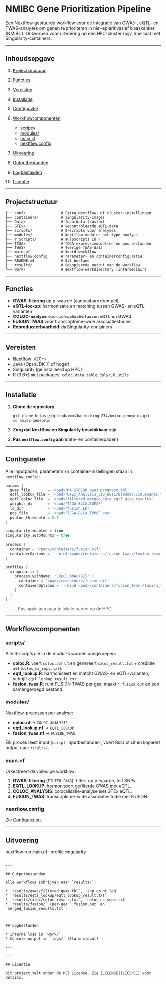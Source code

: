# NMIBC Gene Prioritization Pipeline

Een Nextflow-gestuurde workflow voor de integratie van GWAS-, eQTL- en TWAS-analyses om genen te prioriteren in niet–spierinvasief blaaskanker (NMIBC). Ontworpen voor uitvoering op een HPC-cluster (bijv. Snellius) met Singularity-containers.

---

## Inhoudsopgave

1. [Projectstructuur](#projectstructuur)
2. [Functies](#functies)
3. [Vereisten](#vereisten)
4. [Installatie](#installatie)
5. [Configuratie](#configuratie)
6. [Workflowcomponenten](#workflowcomponenten)

   * [scripts/](#scripts)
   * [modules/](#modules)
   * [main.nf](#mainnf)
   * [nextflow.config](#nextflowconfig)
7. [Uitvoering](#uitvoering)
8. [Outputbestanden](#outputbestanden)
9. [Logbestanden](#logbestanden)
10. [Licentie](#licentie)

---

## Projectstructuur

```
├── conf/                # Extra Nextflow- of cluster-instellingen
├── containers/          # Singularity-images
├── Data/                # Inputdata (custom)
├── GTEx/                # Gecontroleerde eQTL-data
├── scripts/             # R-scripts voor analyses
├── modules/             # Nextflow-modules per type analyse
├── r_Scripts/           # Hulpscripts in R
├── TCGA/                # TCGA-expressiemodellen en pos-bestanden
├── TWAS/                # Overige TWAS-data
├── main.nf              # Hoofd-workflow
├── nextflow.config      # Parameter- en containerconfiguratie
├── README.md            # Dit bestand
├── results/             # Gekopieerde output van de workflow
└── work/                # Nextflow-werkdirectory (intermediair)
```

---

## Functies

* **GWAS-filtering** op p-waarde (aanpasbare drempel)
* **eQTL-lookup**: harmonisatie en matching tussen GWAS- en eQTL-varianten
* **COLOC-analyse** voor colocalisatie tussen eQTL en GWAS
* **FUSION TWAS** voor transcriptome-wide associatiestudies
* **Reproduceerbaarheid** via Singularity-containers

---

## Vereisten

* [Nextflow](https://www.nextflow.io) (v20+)
* Java (OpenJDK 11 of hoger)
* Singularity (geïnstalleerd op HPC)
* R (3.6+) met packages: `coloc`, `data.table`, `dplyr`, `R.utils`

---

## Installatie

1. **Clone de repository**

   ```bash
   git clone https://github.com/bashirking1234/nmibc-geneprio.git
   cd nmibc-geneprio
   ```
2. **Zorg dat Nextflow en Singularity beschikbaar zijn**
3. **Pas `nextflow.config` aan** (data- en containerpaden)

---

## Configuratie

Alle inputpaden, parameters en container-instellingen staan in `nextflow.config`:

```groovy
params {
  gwas_file        = '<pad>/MA_STDERR_gwas_prognose.tbl'
  eqtl_lookup_file = '<pad>/GTEx_Analysis_v10_eQTL/Bladder.v10.eGenes.txt.gz'
  eqtl_coloc_file  = '<pad>/filtered_merged_data_eqtl_gtex_results'
  weights_dir      = '<pad>/TCGA-BLCA.TUMOR'
  ld_dir           = '<pad>/fusion_LD'
  pos_file         = '<pad>/TCGA-BLCA.TUMOR.pos'
  pvalue_threshold = 0.1
}

singularity.enabled = true
singularity.autoMounts = true

process {
  container = '<pad>/containers/fusion.sif'
  containerOptions = '--bind <pad>/containers/fusion_twas:/fusion_twas'
}

profiles {
  singularity {
    process.withName: 'COLOC_ANALYSIS' {
      container = '<pad>/containers/fusion.sif'
      containerOptions = '--bind <pad>/containers/fusion_twas:/fusion_twas'
    }
  }
}
```

> Pas `<pad>` aan naar je lokale paden op de HPC.

---

## Workflowcomponenten

### scripts/

Alle R-scripts die in de modules worden aangeroepen:

* **coloc.R**: voert `coloc.abf` uit en genereert `coloc_result.txt` + credible set (`coloc_cs_snps.txt`).
* **eqtl\_lookup.R**: harmoniseert en matcht GWAS- en eQTL-varianten, schrijft `eqtl_lookup_result.txt`.
* **fusion\_twas.R**: runt FUSION TWAS per gen, maakt `*.fusion.out` en een samengevoegd bestand.

### modules/

Nextflow-processen per analyse:

* **coloc.nf** → `COLOC_ANALYSIS`
* **eqtl\_lookup.nf** → `EQTL_LOOKUP`
* **fusion\_twas.nf** → `FUSION_TWAS`

Elk proces leest input (`script`, inputbestanden), voert Rscript uit en kopieert output naar `results/`.

### main.nf

Orkestreert de volledige workflow:

1. **GWAS-filtering** (`FILTER_GWAS`): filtert op p-waarde, telt SNPs.
2. **EQTL\_LOOKUP**: harmoniseert gefilterde GWAS met eQTL.
3. **COLOC\_ANALYSIS**: colocalisatie-analyse met GTEx eQTL.
4. **FUSION\_TWAS**: transcriptome-wide associatiestudie met FUSION.

### nextflow\.config

Zie [Configuration](#configuratie).

---

## Uitvoering

nextflow run main.nf -profile singularity

```

---

## Outputbestanden

Alle workflows schrijven naar `results/`:

* `results/gwas/filtered_gwas.tbl`, `snp_count.log`
* `results/eqtl_lookup/eqtl_lookup_result.txt`
* `results/coloc/coloc_result.txt`, `coloc_cs_snps.txt`
* `results/fusion/` (per-gen `.fusion.out` en `merged_fusion_results.txt`)

---

## Logbestanden

* Interne logs in `work/`
* Console-output in `logs/` (Slurm stdout)

---

---

## Licentie

Dit project valt onder de MIT License. Zie [LICENSE](LICENSE) voor details.
